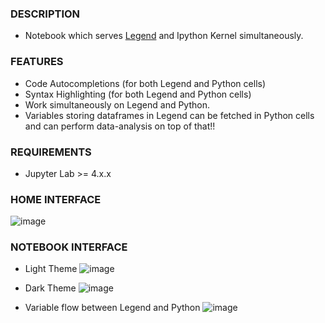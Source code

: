 ### DESCRIPTION

- Notebook which serves [Legend](https://github.com/ShanmukhEstrella/Legend-Jupyter) and Ipython Kernel simultaneously.

### FEATURES
- Code Autocompletions (for both Legend and Python cells)
- Syntax Highlighting (for both Legend and Python cells)
- Work simultaneously on Legend and Python.
- Variables storing dataframes in Legend can be fetched in Python cells and can perform data-analysis on top of that!!

### REQUIREMENTS
- Jupyter Lab >= 4.x.x

### HOME INTERFACE
![image](https://github.com/user-attachments/assets/b0f1a692-eeb8-4919-a8b0-53d11bfb0d08)


### NOTEBOOK INTERFACE
- Light Theme
![image](https://github.com/user-attachments/assets/a5288e04-284a-4466-8ad3-c7754bac96ff)



- Dark Theme
![image](https://github.com/user-attachments/assets/91911cd9-f1c2-495b-b776-deafaec20636)


- Variable flow between Legend and Python
  ![image](https://github.com/user-attachments/assets/006cabb9-43cd-4c2d-b8e3-43db68e8097a)


